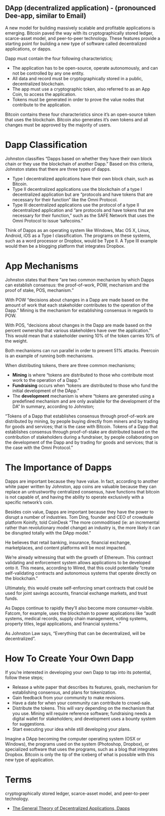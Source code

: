 ## DApp (decentralized application) - (pronounced Dee-app, similar to Email)

A new model for building massively scalable and profitable applications is emerging. Bitcoin paved the way with its cryptographically stored ledger, scarce-asset model, and peer-to-peer technology. These features provide a starting point for building a new type of software called decentralized applications, or dapps. 

Dapp must contain the four following characteristics;
* The application has to be open-source, operate autonomously, and can not be controlled by any one entity.
* All data and record must be cryptographically stored in a public, decentralized blockchain.
* The app must use a cryptographic token, also referred to as an App Coin, to access the application.
* Tokens must be generated in order to prove the value nodes that contribute to the application.

Bitcoin contains these four characteristics since it’s an open-source token that uses the blockchain. Bitcoin also generates it’s own tokens and all changes must be approved by the majority of users.

# Dapp Classification

Johnston classifies “Dapps based on whether they have their own block chain or they use the blockchain of another Dapp.” Based on this criteria, Johnston states that there are three types of dapps.

* Type I decentralized applications have their own block chain, such as Bitcoin.
* Type II decentralized applications use the blockchain of a type I decentralized application but are “protocols and have tokens that are necessary for their function” like the Omni Protocol.
* Type III decentralized applications use the protocol of a type II decentralized application and “are protocols and have tokens that are necessary for their function,” such as the SAFE Network that uses the Omni Protocol to issue ‘safecoins.”

Think of Dapps as an operating system like Windows, Mac OS X, Linux, Android, iOS as a Type I classification. The programs on these systems, such as a word processor or Dropbox, would be Type II. A Type III example would then be a blogging platform that integrates Dropbox.

# App Mechanisms

Johnston states that there “are two common mechanism by which Dapps can establish consensus: the proof-of-work, POW, mechanism and the proof of stake, POS, mechanism.”

With POW “decisions about changes in a Dapp are made based on the amount of work that each stakeholder contributes to the operation of the Dapp.” Mining is the mechanism for establishing consensus in regards to POW.

With POS, “decisions about changes in the Dapp are made based on the percent ownership that various stakeholders have over the application.” This would mean that a stakeholder owning 10% of the token carries 10% of the weight.

Both mechanisms can run parallel in order to prevent 51% attacks. Peercoin is an example of running both mechanisms.

When distributing tokens, there are three common mechanisms;

* **Mining** is where “tokens are distributed to those who contribute most work to the operation of a Dapp.”
* **Fundraising** occurs when “tokens are distributed to those who fund the initial development of the DApp.”
* The **development** mechanism is where “tokens are generated using a predefined mechanism and are only available for the development of the DA”
In summary, according to Johnston;

“Tokens of a Dapp that establishes consensus through proof-of-work are distributed by mining, by people buying directly from miners and by trading for goods and services; that is the case with Bitcoin. Tokens of a Dapp that establishes consensus through proof-of-stake are distributed based on the contribution of stakeholders during a fundraiser, by people collaborating on the development of the Dapp and by trading for goods and services; that is the case with the Omni Protocol.”


# The Importance of Dapps

Dapps are important because they have value. In fact, according to another white paper written by Johnston, app coins are valuable because they can replace an untrustworthy centralized consensus, have functions that bitcoin is not capable of, and having the ability to operate exclusively with a specific network’s coin.

Besides coin value, Dapps are important because they have the power to disrupt a number of industries. Tom Ding, founder and CEO of crowdsale platform Koinify, told CoinDesk “The more commoditised (ie: an incremental rather than revolutionary model change) an industry is, the more likely it can be disrupted totally with the DApp model.”

He believes that retail banking, insurance, financial exchange, marketplaces, and content platforms will be most impacted.

We’re already witnessing that with the growth of Ethereum. This contract validating and enforcement system allows applications to be developed onto it. This means, according to Wired, that this could potentially “create self-validating contracts and autonomous systems that operate directly on the blockchain.”

Ultimately, this would create self-enforcing smart contracts that could be used for joint savings accounts, financial exchange markets, and trust funds.

As Dapps continue to rapidly they’ll also become more consumer-visible. Fatcom, for example, uses the blockchain to power applications like “audit systems, medical records, supply chain management, voting systems, property titles, legal applications, and financial systems.”

As Johnston Law says, “Everything that can be decentralized, will be decentralized”.

# How To Create Your Own Dapp

If you’re interested in developing your own Dapp to tap into its potential, follow these steps;

* Release a white paper that describes its features, goals, mechanism for establishing consensus, and plans for tokenization.
* Gain feedback from your community to make revisions.
* Have a date for when your community can contribute to crowd-sale.
* Distribute the tokens. This will vary depending on the mechanism that you use. Mining will require reference software; fundraising needs a digital wallet for stakeholders; and development uses a bounty system for suggestions.
* Start executing your idea while still developing your plans.


Imagine a DApp becoming the computer operating system (OSX or Windows), the programs used on the system (Photoshop, Dropbox), or specialized software that uses the programs, such as a blog that integrates Dropbox. Bitcoin is only the tip of the iceberg of what is possible with this new type of application.

# Terms
cryptographically stored ledger, scarce-asset model, and peer-to-peer technology.


* [The General Theory of Decentralized Applications, Dapps](https://github.com/DavidJohnstonCEO/DecentralizedApplications)

